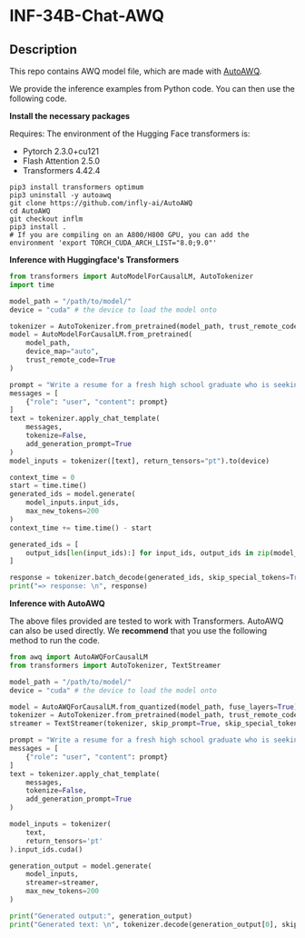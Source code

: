 # INF-34B-Chat-AWQ

<!-- description start -->
## Description

This repo contains AWQ model file, which are made with [AutoAWQ](https://github.com/casper-hansen/AutoAWQ).

<!-- description end -->

<!-- README_AWQ.md-use-from-python start -->

We provide the inference examples from Python code. You can then use the following code.

**Install the necessary packages**

Requires: The environment of the Hugging Face transformers is:
- Pytorch 2.3.0+cu121
- Flash Attention 2.5.0
- Transformers 4.42.4

```shell
pip3 install transformers optimum
pip3 uninstall -y autoawq
git clone https://github.com/infly-ai/AutoAWQ
cd AutoAWQ
git checkout inflm
pip3 install .
# If you are compiling on an A800/H800 GPU, you can add the environment 'export TORCH_CUDA_ARCH_LIST="8.0;9.0"'
```

**Inference with Huggingface's Transformers**

```python
from transformers import AutoModelForCausalLM, AutoTokenizer
import time

model_path = "/path/to/model/"
device = "cuda" # the device to load the model onto

tokenizer = AutoTokenizer.from_pretrained(model_path, trust_remote_code=True)
model = AutoModelForCausalLM.from_pretrained(
    model_path,
    device_map="auto",
    trust_remote_code=True
)

prompt = "Write a resume for a fresh high school graduate who is seeking their first job. Make sure to include at least 12 placeholder represented by square brackets, such as [address], [name]."
messages = [
    {"role": "user", "content": prompt}
]
text = tokenizer.apply_chat_template(
    messages,
    tokenize=False,
    add_generation_prompt=True
)
model_inputs = tokenizer([text], return_tensors="pt").to(device)

context_time = 0
start = time.time()
generated_ids = model.generate(
    model_inputs.input_ids,
    max_new_tokens=200
)
context_time += time.time() - start

generated_ids = [
    output_ids[len(input_ids):] for input_ids, output_ids in zip(model_inputs.input_ids, generated_ids)
]

response = tokenizer.batch_decode(generated_ids, skip_special_tokens=True)[0]
print("=> response: \n", response)
```

<!-- README_AWQ.md-use-from-python end -->

<!-- README_AWQ.md-compatibility start -->
**Inference with AutoAWQ**

The above files provided are tested to work with Transformers. AutoAWQ can also be used directly.
We **recommend** that you use the following method to run the code.

```python
from awq import AutoAWQForCausalLM
from transformers import AutoTokenizer, TextStreamer

model_path = "/path/to/model/"
device = "cuda" # the device to load the model onto

model = AutoAWQForCausalLM.from_quantized(model_path, fuse_layers=True)
tokenizer = AutoTokenizer.from_pretrained(model_path, trust_remote_code=True)
streamer = TextStreamer(tokenizer, skip_prompt=True, skip_special_tokens=True)

prompt = "Write a resume for a fresh high school graduate who is seeking their first job. Make sure to include at least 12 placeholder represented by square brackets, such as [address], [name]."
messages = [
    {"role": "user", "content": prompt}
]
text = tokenizer.apply_chat_template(
    messages,
    tokenize=False,
    add_generation_prompt=True
)

model_inputs = tokenizer(
    text,
    return_tensors='pt'
).input_ids.cuda()

generation_output = model.generate(
    model_inputs, 
    streamer=streamer,
    max_new_tokens=200
)

print("Generated output:", generation_output)
print("Generated text: \n", tokenizer.decode(generation_output[0], skip_special_tokens=True))
```

<!-- README_AWQ.md-compatibility end -->
